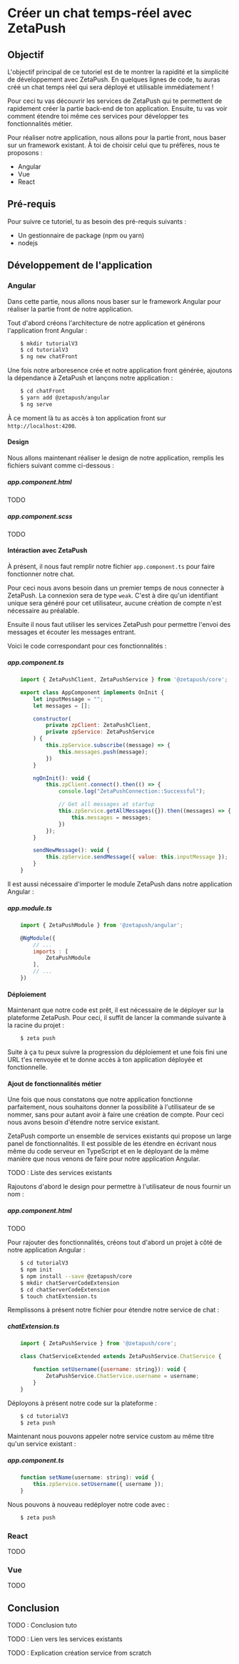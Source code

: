 # Créer un chat temps-réel avec ZetaPush

## Objectif

L'objectif principal de ce tutoriel est de te montrer la rapidité et la simplicité de développement avec ZetaPush. En quelques lignes de code, tu auras créé un chat temps réel qui sera déployé et utilisable immédiatement !

Pour ceci tu vas découvrir les services de ZetaPush qui te permettent de rapidement créer la partie back-end de ton application. Ensuite, tu vas voir comment étendre toi même ces services pour développer tes fonctionnalités métier.

Pour réaliser notre application, nous allons pour la partie front, nous baser sur un framework existant. À toi de choisir celui que tu préfères, nous te proposons :

- Angular
- Vue
- React

## Pré-requis

Pour suivre ce tutoriel, tu as besoin des pré-requis suivants :

- Un gestionnaire de package (npm ou yarn)
- nodejs

## Développement de l'application


### Angular

Dans cette partie, nous allons nous baser sur le framework Angular pour réaliser la partie front de notre application.

Tout d'abord créons l'architecture de notre application et générons l'application front Angular :

```bash
    $ mkdir tutorialV3
    $ cd tutorialV3
    $ ng new chatFront
```

Une fois notre arboresence crée et notre application front générée, ajoutons la dépendance à ZetaPush et lançons notre application :

```bash
    $ cd chatFront
    $ yarn add @zetapush/angular
    $ ng serve
```

À ce moment là tu as accès à ton application front sur `http://localhost:4200`.

#### Design

Nous allons maintenant réaliser le design de notre application, remplis les fichiers suivant comme ci-dessous :

##### app.component.html

TODO

##### app.component.scss

TODO

#### Intéraction avec ZetaPush

À présent, il nous faut remplir notre fichier `app.component.ts` pour faire fonctionner notre chat.

Pour ceci nous avons besoin dans un premier temps de nous connecter à ZetaPush. La connexion sera de type `weak`. C'est à dire qu'un identifiant unique sera généré pour cet utilisateur, aucune création de compte n'est nécessaire au préalable.

Ensuite il nous faut utiliser les services ZetaPush pour permettre l'envoi des messages et écouter les messages entrant.

Voici le code correspondant pour ces fonctionnalités :

##### app.component.ts

```javascript
    import { ZetaPushClient, ZetaPushService } from '@zetapush/core';

    export class AppComponent implements OnInit {
        let inputMessage = "";
        let messages = [];

        constructor(
            private zpClient: ZetaPushClient,
            private zpService: ZetaPushService
        ) {
            this.zpService.subscribe((message) => {
                this.messages.push(message);
            })
        }

        ngOnInit(): void {
            this.zpClient.connect().then(() => {
                console.log("ZetaPushConnection::Successful");

                // Get all messages at startup
                this.zpService.getAllMessages({}).then((messages) => {
                    this.messages = messages;
                })
            });
        }

        sendNewMessage(): void {
            this.zpService.sendMessage({ value: this.inputMessage });
        }
    }
```

Il est aussi nécessaire d'importer le module ZetaPush dans notre application Angular :

##### app.module.ts

```javascript
    import { ZetaPushModule } from '@zetapush/angular';

    @NgModule({
        // ...
        imports : [
            ZetaPushModule
        ],
        // ...
    })
```

#### Déploiement

Maintenant que notre code est prêt, il est nécessaire de le déployer sur la plateforme ZetaPush. Pour ceci, il suffit de lancer la commande suivante à la racine du projet :

```bash
    $ zeta push
```

Suite à ça tu peux suivre la progression du déploiement et une fois fini une URL t'es renvoyée et te donne accès à ton application déployée et fonctionnelle.


#### Ajout de fonctionnalités métier

Une fois que nous constatons que notre application fonctionne parfaitement, nous souhaitons donner la possibilité à l'utilisateur de se nommer, sans pour autant avoir à faire une création de compte. Pour ceci nous avons besoin d'étendre notre service existant.


ZetaPush comporte un ensemble de services existants qui propose un large panel de fonctionnalités. Il est possible de les étendre en écrivant nous même du code serveur en TypeScript et en le déployant de la même manière que nous venons de faire pour notre application Angular.

TODO : Liste des services existants

Rajoutons d'abord le design pour permettre à l'utilisateur de nous fournir un nom :

##### app.component.html

TODO

Pour rajouter des fonctionnalités, créons tout d'abord un projet à côté de notre application Angular :

```bash
    $ cd tutorialV3    
    $ npm init
    $ npm install --save @zetapush/core
    $ mkdir chatServerCodeExtension
    $ cd chatServerCodeExtension
    $ touch chatExtension.ts
```

Remplissons à présent notre fichier pour étendre notre service de chat :

##### chatExtension.ts

```javascript
    import { ZetaPushService } from '@zetapush/core';

    class ChatServiceExtended extends ZetaPushService.ChatService {

        function setUsername({username: string}): void {
            ZetaPushService.ChatService.username = username;
        }
    } 
```

Déployons à présent notre code sur la plateforme :

```bash
    $ cd tutorialV3
    $ zeta push
```

Maintenant nous pouvons appeler notre service custom au même titre qu'un service existant :

##### app.component.ts

```javascript
    function setName(username: string): void {
        this.zpService.setUsername({ username });
    }
```

Nous pouvons à nouveau redéployer notre code avec :

```bash
    $ zeta push
```



### React

TODO

### Vue

TODO



## Conclusion

TODO : Conclusion tuto

TODO : Lien vers les services existants

TODO : Explication création service from scratch

